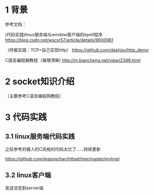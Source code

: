 # 1 背景

参考文档：

(代码实践)linux服务端与window客户端的epoll程序     https://blog.csdn.net/wscxr57/article/details/9930981

（终极实践：TCP+自己实现http）  https://github.com/dashjay/http_demo

C語言編程網教程（條理清晰)   http://m.biancheng.net/view/2346.html

# 2 socket知识介绍
（主要参考C语言编程网教程）



# 3 代码实践 
## 3.1 linux服务端代码实践
之前参考的被人的C风格的代码太烂了……持续更新

https://github.com/jeasonchan/httpd/tree/master/myImpl


## 3.2 linux客户端

发送消息到server端

